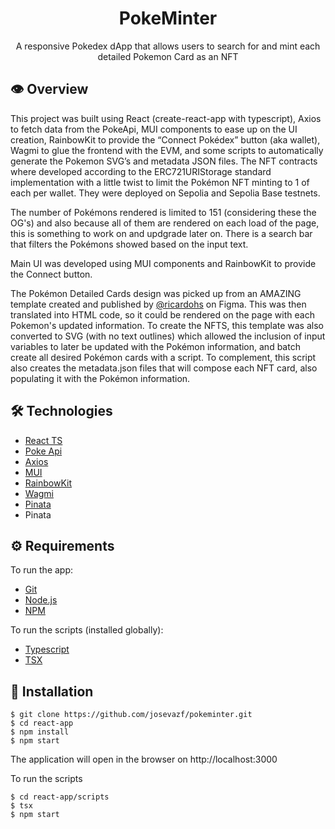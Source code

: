# <div align="center"> PokeMinter</div>
<p align="center">A responsive Pokedex dApp that allows users to search for and mint each detailed Pokemon Card as an NFT</p>

## 👁️ Overview
This project was built using React (create-react-app with typescript), Axios to fetch data from the PokeApi, MUI components to ease up on the UI creation, RainbowKit to provide the “Connect Pokédex” button (aka wallet), Wagmi to glue the frontend with the EVM, and some scripts to automatically generate the Pokemon SVG’s and metadata JSON files.
The NFT contracts where developed according to the ERC721URIStorage standard implementation with a little twist to limit the Pokémon NFT minting to 1 of each per wallet. They were deployed on Sepolia and Sepolia Base testnets.

The number of Pokémons rendered is limited to 151 (considering these the OG's) and also because all of them are rendered on each load of the page, this is something to work on and updgrade later on.
There is a search bar that filters the Pokémons showed based on the input text.

Main UI was developed using MUI components and RainbowKit to provide the Connect button.

The Pokémon Detailed Cards design was picked up from an AMAZING template created and published by [@ricardohs](https://www.figma.com/@ricardohs) on Figma. This was then translated into HTML code, so it could be rendered on the page with each Pokemon's updated information. To create the NFTS, this template was also converted to SVG (with no text outlines) which allowed the inclusion of input variables to later be updated with the Pokémon information, and batch create all desired Pokémon cards with a script. To complement, this script also creates the metadata.json files that will compose each NFT card, also populating it with the Pokémon information.

## 🛠️ Technologies

<ul>
  <li><a href="https://reactjs.org/">React TS</a></li>
  <li><a href="https://pokeapi.co/">Poke Api</a></li>
  <li><a href="https://axios-http.com">Axios</a></li>
  <li><a href="https://mui.com">MUI</a></li>
  <li><a href="https://www.rainbowkit.com">RainbowKit</a></li>
  <li><a href="https://wagmi.sh">Wagmi</a></li>
  <li><a href="https://www.pinata.cloud">Pinata</a></li>
  <li><a [href="https://www.pinata.cloud](https://www.figma.com/@ricardohs)">Pinata</a></li>
  
</ul>

## ⚙️ Requirements

To run the app:
<ul>
  <li><a href="https://git-scm.com/">Git</a></li>
  <li><a href="https://nodejs.org/en/">Node.js</a></li>
  <li><a href="https://www.npmjs.com/">NPM</a></li>
</ul>

To run the scripts (installed globally):
<ul>
  <li><a href="https://www.typescriptlang.org">Typescript</a></li>
  <li><a href="https://www.npmjs.com/package/tsx">TSX</a></li>
</ul>

## 🚀 Installation

```SH
$ git clone https://github.com/josevazf/pokeminter.git
$ cd react-app
$ npm install
$ npm start
```

The application will open in the browser on http://localhost:3000

To run the scripts 
```SH
$ cd react-app/scripts
$ tsx 
$ npm start
```
